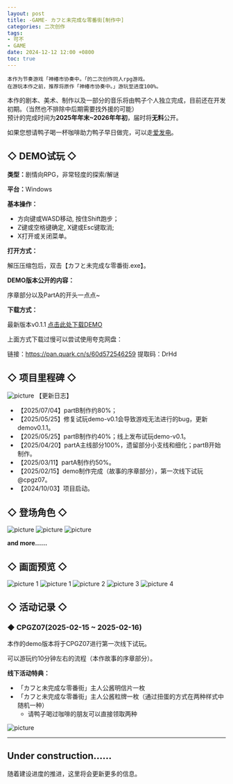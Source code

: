 ```yaml
---
layout: post
title: -GAME- カフと未完成な零番街[制作中]
categories: 二次创作
tags:
- 可不
- GAME
date: 2024-12-12 12:00 +0800
toc: true
---
```

```
本作为节奏游戏「神椿市协奏中。「的二次创作同人rpg游戏。
在游玩本作之前，推荐将原作「神椿市协奏中。」游玩至进度100%。
```
本作的剧本、美术、制作以及一部分的音乐将由鸭子个人独立完成，目前还在开发初期。（当然也不排除中后期需要找外援的可能）<br/>
预计的完成时间为<b>2025年年末~2026年年初</b>，届时将<b>无料</b>公开。<br/>

如果您想请鸭子喝一杯咖啡助力鸭子早日做完，可以走[爱发电](https://afdian.com/a/fukamikamo)。

## ◇ DEMO试玩 ◇
<b>类型：</b>剧情向RPG，非常轻度的探索/解谜

<b>平台：</b>Windows

<b>基本操作：</b>

* 方向键或WASD移动, 按住Shift跑步；
* Z键或空格键确定, X键或Esc键取消;
* X打开或关闭菜单。

<b>打开方式：</b>

解压压缩包后，双击【カフと未完成な零番街.exe】。

<b>DEMO版本公开的内容：</b>

序章部分以及PartA的开头一点点~

<b>下载方式：</b>

最新版本v0.1.1 [点击此处下载DEMO](https://github.com/BG233/fukamikamo-blog/releases/download/demo_v0.1.1/DEMO.KafuInAreaZero_v0.1.1.zip)

上面方式下载过慢可以尝试使用夸克网盘：

链接：https://pan.quark.cn/s/60d572546259
提取码：DrHd

## ◇ 项目里程碑 ◇
![picture](/fukamikamo-blog/assets/posts/kafu-in-area-0/9-1.png)
【更新日志】
* 【2025/07/04】partB制作约80%；
* 【2025/05/25】修复试玩demo-v0.1会导致游戏无法进行的bug，更新demov0.1.1。
* 【2025/05/25】partB制作约40%；线上发布试玩demo-v0.1。
* 【2025/04/20】partA主线部分100%，遗留部分小支线和细化；partB开始制作。
* 【2025/03/11】partA制作约50%。
* 【2025/02/15】demo制作完成（故事的序章部分），第一次线下试玩@cpgz07。
* 【2024/10/03】项目启动。

## ◇ 登场角色 ◇
![picture](/fukamikamo-blog/assets/posts/kafu-in-area-0/5.png)
![picture](/fukamikamo-blog/assets/posts/kafu-in-area-0/6.png)
![picture](/fukamikamo-blog/assets/posts/kafu-in-area-0/7.png)

<b>and more……</b>
<br/>

## ◇ 画面预览 ◇
![picture 1](/fukamikamo-blog/assets/posts/kafu-in-area-0/8.png)
![picture 1](/fukamikamo-blog/assets/posts/kafu-in-area-0/1.png)
![picture 2](/fukamikamo-blog/assets/posts/kafu-in-area-0/2.png)
![picture 3](/fukamikamo-blog/assets/posts/kafu-in-area-0/3.png)
![picture 4](/fukamikamo-blog/assets/posts/kafu-in-area-0/4.png)

## ◇ 活动记录 ◇
### ◆ CPGZ07(2025-02-15 ~ 2025-02-16)
本作的demo版本将于CPGZ07进行第一次线下试玩。

可以游玩约10分钟左右的流程（本作故事的序章部分）。

<b>线下活动特典：</b>
* 「カフと未完成な零番街」主人公酱明信片一枚
* 「カフと未完成な零番街」主人公酱粒牌一枚（通过扭蛋的方式在两种样式中随机一种）
  * 请鸭子喝过咖啡的朋友可以直接领取两种
  
![picture](/fukamikamo-blog/assets/posts/kafu-in-area-0/event-1.png)

---


## Under construction……
随着建设进度的推进，这里将会更新更多的信息。